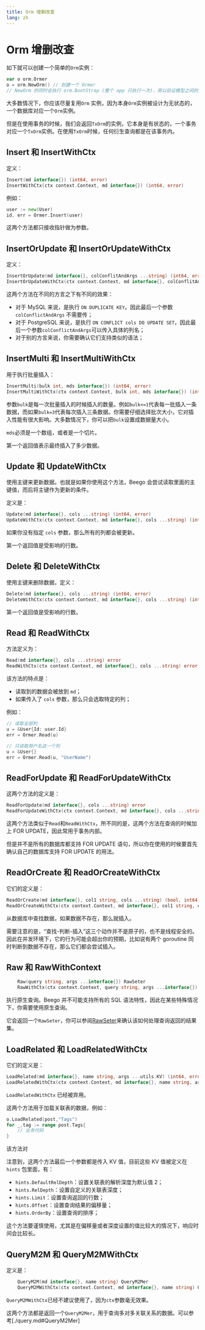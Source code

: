 ```yaml
---
title: Orm 增删改查
lang: zh
---
```


# Orm 增删改查

如下就可以创建一个简单的`Orm`实例：

```go
var o orm.Ormer
o = orm.NewOrm() // 创建一个 Ormer
// NewOrm 的同时会执行 orm.BootStrap (整个 app 只执行一次)，用以验证模型之间的定义并缓存。
```

大多数情况下，你应该尽量复用`Orm` 实例，因为本身`Orm`实例被设计为无状态的，一个数据库对应一个`Orm`实例。

但是在使用事务的时候，我们会返回`TxOrm`的实例，它本身是有状态的，一个事务对应一个`TxOrm`实例。在使用`TxOrm`时候，任何衍生查询都是在该事务内。

## Insert 和 InsertWithCtx
定义：
```go
Insert(md interface{}) (int64, error)
InsertWithCtx(ctx context.Context, md interface{}) (int64, error)
```
例如：
```go
user := new(User)
id, err = Ormer.Insert(user)
```

这两个方法都只接收指针做为参数。

## InsertOrUpdate 和 InsertOrUpdateWithCtx
定义：
```go
InsertOrUpdate(md interface{}, colConflitAndArgs ...string) (int64, error)
InsertOrUpdateWithCtx(ctx context.Context, md interface{}, colConflitAndArgs ...string) (int64, error)
```
这两个方法在不同的方言之下有不同的效果：
- 对于 MySQL 来说，是执行 `ON DUPLICATE KEY`。因此最后一个参数`colConflictAndArgs` 不需要传；
- 对于 PostgreSQL 来说，是执行 `ON CONFLICT cols DO UPDATE SET`，因此最后一个参数`colConflictAndArgs`可以传入具体的列名；
- 对于别的方言来说，你需要确认它们支持类似的语法；

## InsertMulti 和 InsertMultiWithCtx

用于执行批量插入：
```go
InsertMulti(bulk int, mds interface{}) (int64, error)
InsertMultiWithCtx(ctx context.Context, bulk int, mds interface{}) (int64, error)
```
参数`bulk`是每一次批量插入的时候插入的数量。例如`bulk<=1`代表每一批插入一条数据，而如果`bulk=3`代表每次插入三条数据。你需要仔细选择批次大小，它对插入性能有很大影响。大多数情况下，你可以把`bulk`设置成数据量大小。

`mds`必须是一个数组，或者是一个切片。

第一个返回值表示最终插入了多少数据。

## Update 和 UpdateWithCtx

使用主键来更新数据。也就是如果你使用这个方法，Beego 会尝试读取里面的主键值，而后将主键作为更新的条件。

定义是：
```go
Update(md interface{}, cols ...string) (int64, error)
UpdateWithCtx(ctx context.Context, md interface{}, cols ...string) (int64, error)
```

如果你没有指定 `cols` 参数，那么所有的列都会被更新。

第一个返回值是受影响的行数。

## Delete 和 DeleteWithCtx

使用主键来删除数据，定义：
```go
Delete(md interface{}, cols ...string) (int64, error)
DeleteWithCtx(ctx context.Context, md interface{}, cols ...string) (int64, error)
```
第一个返回值是受影响的行数。

## Read 和 ReadWithCtx
方法定义为：
```go
Read(md interface{}, cols ...string) error
ReadWithCtx(ctx context.Context, md interface{}, cols ...string) error
```
该方法的特点是：
- 读取到的数据会被放到 `md`；
- 如果传入了 `cols` 参数，那么只会选取特定的列；

例如：
```go
// 读取全部列
u = &User{Id: user.Id}
err = Ormer.Read(u)

// 只读取用户名这一个列
u = &User{}
err = Ormer.Read(u, "UserName")
```

## ReadForUpdate 和 ReadForUpdateWithCtx

这两个方法的定义是：
```go
ReadForUpdate(md interface{}, cols ...string) error
ReadForUpdateWithCtx(ctx context.Context, md interface{}, cols ...string) error
```

这两个方法类似于`Read`和`ReadWithCtx`，所不同的是，这两个方法在查询的时候加上 FOR UPDATE，因此常用于事务内部。

但是并不是所有的数据库都支持 FOR UPDATE 语句，所以你在使用的时候要首先确认自己的数据库支持 FOR UPDATE 的用法。

## ReadOrCreate 和 ReadOrCreateWithCtx
它们的定义是：
```go
ReadOrCreate(md interface{}, col1 string, cols ...string) (bool, int64, error)
ReadOrCreateWithCtx(ctx context.Context, md interface{}, col1 string, cols ...string) (bool, int64, error)
```
从数据库中查找数据，如果数据不存在，那么就插入。

需要注意的是，“查找-判断-插入”这三个动作并不是原子的，也不是线程安全的。因此在并发环境下，它的行为可能会超出你的预期，比如说有两个 goroutine 同时判断到数据不存在，那么它们都会尝试插入。

## Raw 和 RawWithContext

```go
	Raw(query string, args ...interface{}) RawSeter
	RawWithCtx(ctx context.Context, query string, args ...interface{}) RawSeter
```
执行原生查询。Beego 并不可能支持所有的 SQL 语法特性，因此在某些特殊情况下，你需要使用原生查询。

它会返回一个`RawSeter`，你可以参阅[RawSeter]()来确认该如何处理查询返回的结果集。

## LoadRelated 和 LoadRelatedWithCtx
它们的定义是：
```go
LoadRelated(md interface{}, name string, args ...utils.KV) (int64, error)
LoadRelatedWithCtx(ctx context.Context, md interface{}, name string, args ...utils.KV) (int64, error)
```

`LoadRelatedWithCtx` 已经被弃用。

这两个方法用于加载关联表的数据，例如：
```go
o.LoadRelated(post,"Tags")
for _,tag := range post.Tags{
    // 业务代码
}
```
该方法对

注意到，这两个方法最后一个参数都是传入 KV 值，目前这些 KV 值被定义在 `hints` 包里面，有：
- `hints.DefaultRelDepth`：设置关联表的解析深度为默认值 2；
- `hints.RelDepth`：设置自定义的关联表深度；
- `hints.Limit`：设置查询返回的行数；
- `hints.Offset`：设置查询结果的偏移量；
- `hints.OrderBy`：设置查询的排序；

这个方法要谨慎使用，尤其是在偏移量或者深度设置的值比较大的情况下，响应时间会比较长。

## QueryM2M 和 QueryM2MWithCtx
定义是：
```go
	QueryM2M(md interface{}, name string) QueryM2Mer
	QueryM2MWithCtx(ctx context.Context, md interface{}, name string) QueryM2Mer
```
`QueryM2MWithCtx`已经不建议使用了，因为`ctx`参数毫无效果。

这两个方法都是返回一个`QueryM2Mer`，用于查询多对多关联关系的数据。可以参考[./query.md#QueryM2Mer]
